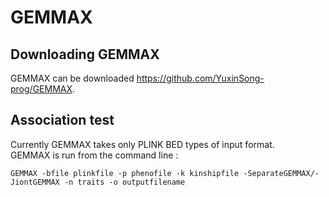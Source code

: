 # GEMMAX
## Downloading GEMMAX

GEMMAX can be downloaded https://github.com/YuxinSong-prog/GEMMAX.

## Association test

Currently GEMMAX takes only PLINK BED types of input format.<br>
GEMMAX is run from the command line :<br>
```
GEMMAX -bfile plinkfile -p phenofile -k kinshipfile -SeparateGEMMAX/-JiontGEMMAX -n traits -o outputfilename
```
